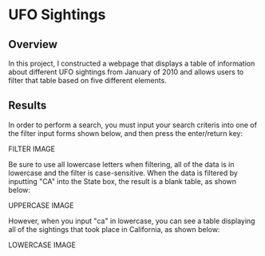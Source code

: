 # UFO Sightings

## Overview
In this project, I constructed a webpage that displays a table of information about different UFO sightings from January of 2010 and allows users to filter that table based on five different elements.
## Results
In order to perform a search, you must input your search criteris into one of the filter input forms shown below, and then press the enter/return key:

FILTER IMAGE 

Be sure to use all lowercase letters when filtering, all of the data is in lowercase and the filter is case-sensitive. When the data is filtered by inputting "CA" into the State box, the result is a blank table, as shown below:

UPPERCASE IMAGE

However, when you input "ca" in lowercase, you can see a table displaying all of the sightings that took place in California, as shown below:

LOWERCASE IMAGE
